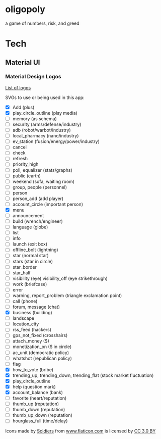# oligopoly
a game of numbers, risk, and greed

# Tech
## Material UI
### Material Design Logos
[List of logos](https://material.io/tools/icons/?icon=input&style=baseline)

SVGs to use or being used in this app:

* [x] Add (plus)
* [x] play_circle_outline (play media)
* [ ] memory (as schema)
* [ ] security (arms/defense/industry)
* [ ] adb (robot/warbot/industry)
* [ ] local_pharmacy (nano/industry)
* [ ] ev_station (fusion/energy/power/industry)
* [ ] cancel
* [ ] check
* [ ] refresh
* [ ] priority_high
* [ ] poll, equalizer (stats/graphs)
* [ ] public (earth)
* [ ] weekend (sofa, waiting room)
* [ ] group, people (personnel)
* [ ] person
* [ ] person_add (add player)
* [ ] account_circle (important person)
* [x] menu
* [ ] announcement
* [ ] build (wrench/engineer)
* [ ] language (globe)
* [ ] list
* [ ] info
* [ ] launch (exit box)
* [ ] offline_bolt (lightning)
* [ ] star (normal star)
* [ ] stars (star in circle)
* [ ] star_border
* [ ] star_half
* [ ] visibility (eye) visibility_off (eye strikethrough)
* [ ] work (briefcase)
* [ ] error
* [ ] warning, report_problem (triangle exclamation point)
* [ ] call (phone)
* [ ] forum, message (chat)
* [x] business (building)
* [ ] landscape
* [ ] location_city
* [ ] rss_feed (hackers)
* [ ] gps_not_fixed (crosshairs)
* [ ] attach_money ($)
* [ ] monetization_on ($ in circle)
* [ ] ac_unit (democratic policy)
* [ ] whatshot (republican policy)
* [ ] flag
* [x] how_to_vote (bribe)
* [x] trending_up, trending_down, trending_flat (stock market fluctuation)
* [x] play_circle_outline
* [x] help (question mark)
* [x] account_balance (bank)
* [ ] favorite (heart/reputation)
* [ ] thumb_up (reputation)
* [ ] thumb_down (reputation)
* [ ] thumb_up_down (reputation)
* [ ] hourglass_full (time/delay)

<div>Icons made by <a href="https://www.flaticon.com/authors/freepik" title="Soldiers">Soldiers</a> from <a href="https://www.flaticon.com/"     title="Flaticon">www.flaticon.com</a> is licensed by <a href="http://creativecommons.org/licenses/by/3.0/"     title="Creative Commons BY 3.0" target="_blank">CC 3.0 BY</a></div>
